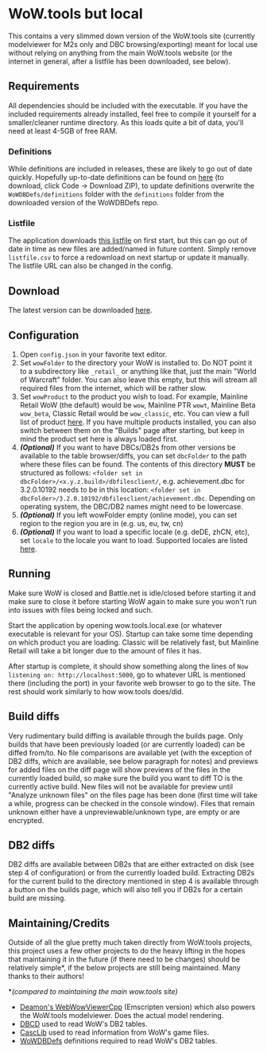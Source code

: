# WoW.tools but local
This contains a very slimmed down version of the WoW.tools site (currently modelviewer for M2s only and DBC browsing/exporting) meant for local use without relying on anything from the main WoW.tools website (or the internet in general, after a listfile has been downloaded, see below).

## Requirements
All dependencies should be included with the executable. If you have the included requirements already installed, feel free to compile it yourself for a smaller/cleaner runtime directory. As this loads quite a bit of data, you'll need at least 4-5GB of free RAM.

### Definitions
While definitions are included in releases, these are likely to go out of date quickly. Hopefully up-to-date definitions can be found on [here](https://github.com/wowdev/WoWDBDefs) (to download, click Code -> Download ZIP), to update definitions overwrite the `WoWDBDefs/definitions` folder with the `definitions` folder from the downloaded version of the WoWDBDefs repo.

### Listfile
The application downloads [this listfile](https://github.com/wowdev/wow-listfile/blob/master/community-listfile.csv) on first start, but this can go out of date in time as new files are added/named in future content. Simply remove `listfile.csv` to force a redownload on next startup or update it manually. The listfile URL can also be changed in the config.

## Download 
The latest version can be downloaded [here](https://github.com/Marlamin/wow.tools.local/releases).

## Configuration
1. Open `config.json` in your favorite text editor.
2. Set `wowFolder` to the directory your WoW is installed to. Do NOT point it to a subdirectory like `_retail_` or anything like that, just the main "World of Warcraft" folder. You can also leave this empty, but this will stream all required files from the internet, which will be rather slow.
3. Set `wowProduct` to the product you wish to load. For example, Mainline Retail WoW (the default) would be `wow`, Mainline PTR `wowt`, Mainline Beta `wow_beta`, Classic Retail would be `wow_classic`, etc. You can view a full list of product [here](https://wowdev.wiki/TACT#Products). If you have multiple products installed, you can also switch between them on the "Builds" page after starting, but keep in mind the product set here is always loaded first.  
4. _**(Optional)**_ If you want to have DBCs/DB2s from other versions be available to the table browser/diffs, you can set `dbcFolder` to the path where these files can be found. The contents of this directory **MUST** be structured as follows: `<folder set in dbcFolder>/<x.y.z.build>/dbfilesclient/`, e.g. achievement.dbc for 3.2.0.10192 needs to be in this location: `<folder set in dbcFolder>/3.2.0.10192/dbfilesclient/achievement.dbc`. Depending on operating system, the DBC/DB2 names might need to be lowercase.
5. _**(Optional)**_ If you left wowFolder empty (online mode), you can set region to the region you are in (e.g. us, eu, tw, cn)
6. _**(Optional)**_ If you want to load a specific locale (e.g. deDE, zhCN, etc), set `locale` to the locale you want to load. Supported locales are listed [here](https://github.com/WoW-Tools/CascLib/blob/342211a799d6249ced1652ed285319a2aebaae38/CascLib/RootHandlers/WowRootHandler.cs#L14-L29).

## Running
Make sure WoW is closed and Battle.net is idle/closed before starting it and make sure to close it before starting WoW again to make sure you won't run into issues with files being locked and such.

Start the application by opening wow.tools.local.exe (or whatever executable is relevant for your OS). Startup can take some time depending on which product you are loading. Classic will be relatively fast, but Mainline Retail will take a bit longer due to the amount of files it has.  

After startup is complete, it should show something along the lines of `Now listening on: http://localhost:5000`, go to whatever URL is mentioned there (including the port) in your favorite web browser to go to the site. The rest should work similarly to how wow.tools does/did.

## Build diffs
Very rudimentary build diffing is available through the builds page. Only builds that have been previously loaded (or are currently loaded) can be diffed from/to. No file comparisons are available yet (with the exception of DB2 diffs, which are available, see below paragraph for notes) and previews for added files on the diff page will show previews of the files in the currently loaded build, so make sure the build you want to diff TO is the currently active build. New files will not be available for preview until "Analyze unknown files" on the files page has been done (first time will take a while, progress can be checked in the console window). Files that remain unknown either have a unpreviewable/unknown type, are empty or are encrypted.

## DB2 diffs
DB2 diffs are available between DB2s that are either extracted on disk (see step 4 of configuration) or from the currently loaded build. Extracting DB2s for the current build to the directory mentioned in step 4 is available through a button on the builds page, which will also tell you if DB2s for a certain build are missing.

## Maintaining/Credits
Outside of all the glue pretty much taken directly from WoW.tools projects, this project uses a few other projects to do the heavy lifting in the hopes that maintaining it in the future (if there need to be changes) should be relatively simple*, if the below projects are still being maintained. Many thanks to their authors!

**(compared to maintaining the main wow.tools site)*

- [Deamon's WebWowViewerCpp](https://github.com/Deamon87/WebWowViewerCpp) (Emscripten version) which also powers the WoW.tools modelviewer. Does the actual model rendering.
- [DBCD](https://github.com/wowdev/DBCD) used to read WoW's DB2 tables.
- [CascLib](https://github.com/WoW-Tools/CascLib) used to read information from WoW's game files.
- [WoWDBDefs](https://github.com/wowdev/WoWDBDefs) definitions required to read WoW's DB2 tables.

